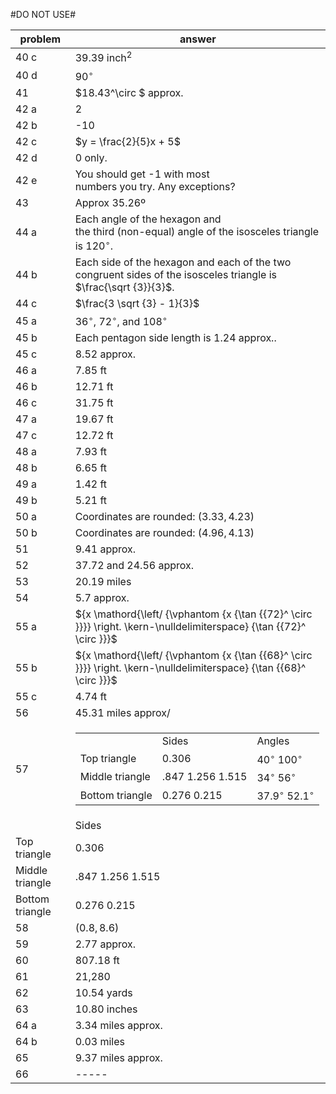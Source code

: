
#DO NOT USE# 


|problem|answer|
|-------|------|
|40 c|<span>$39.39{\text{ inc}}{{\text{h}}^2}$</span>|
|40 d|<span>${90^ \circ }$</span>|
|41|<span>$18.43^\circ $</span> approx.|
|42 a|2|
|42 b|-10|
|42 c|<span>$y = \frac{2}{5}x + 5$</span>|
|42 d|0 only.|
|42 e|You should get -1 with most <br>numbers you try. Any exceptions?|
|43|Approx 35.26º|
|44 a|Each angle of the hexagon and <br>the third (non-equal) angle of the isosceles triangle is <span>${120^ \circ }$</span>.|
|44 b|Each side of the hexagon and each of the two congruent sides of the isosceles triangle is $\frac{\sqrt {3}}{3}$</span>.|
|44 c|<span>$\frac{3 \sqrt {3} - 1}{3}$|
|45 a|<span>${36^ \circ }$</span>, <span>${72^ \circ }$</span>, and <span>${108^ \circ }$</span>|
|45 b|Each pentagon side length is 1.24 approx..|
|45 c|8.52 approx.|
|46 a|7.85 ft|
|46 b|12.71 ft|
|46 c|31.75 ft|
|47 a|19.67 ft|
|47 c|12.72 ft|
|48 a|7.93 ft|
|48 b|6.65 ft|
|49 a|1.42 ft|
|49 b|5.21 ft|
|50 a|Coordinates are rounded: <span>$(3.33,4.23)$</span>|
|50 b|Coordinates are rounded: <span>$(4.96,4.13)$</span>|
|51|9.41 approx.|
|52|37.72 and 24.56 approx.|
|53|20.19 miles|
|54|5.7 approx.|
|55 a|<span>${x \mathord{\left/ {\vphantom {x {\tan {{72}^ \circ }}}} \right. \kern-\nulldelimiterspace} {\tan {{72}^ \circ }}}$</span>|
|55 b|<span>${x \mathord{\left/ {\vphantom {x {\tan {{68}^ \circ }}}} \right. \kern-\nulldelimiterspace} {\tan {{68}^ \circ }}}$</span>|
|55 c|4.74 ft|
|56|45.31 miles approx/|
|57|<table id="table-9"> <tbody> <tr> <td> </td> <td> Sides </td> <td> Angles </td> </tr> <tr> <td> Top triangle </td> <td> <span>$0.306$</span> </td> <td> <span>${40^ \circ }$</span> <span>${100^ \circ }$</span> </td> </tr> <tr> <td> Middle triangle </td> <td> <span>$.847$</span> <span>$1.256$</span> <span>$1.515$</span> </td> <td> <span>${34^ \circ }$</span> <span>${56^ \circ }$</span> </td> </tr> <tr> <td> Bottom triangle </td> <td> <span>$0.276$</span> <span>$0.215$</span> </td> <td> <span>${37.9^ \circ }$</span> <span>${52.1^ \circ }$</span> </td> </tr> </tbody> </table>|
||Sides|
|Top triangle|<span>$0.306$</span>|
|Middle triangle|<span>$.847$</span> <span>$1.256$</span> <span>$1.515$</span>|
|Bottom triangle|<span>$0.276$</span> <span>$0.215$</span>|
|58|<span>$(0.8,8.6)$</span>|
|59|2.77 approx.|
|60|807.18 ft|
|61|21,280|
|62|10.54 yards|
|63|10.80 inches|
|64 a|3.34 miles approx.|
|64 b|0.03 miles|
|65|9.37 miles approx.|
|66|-----|
